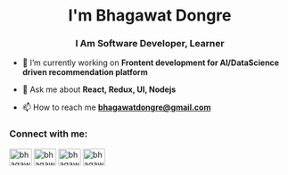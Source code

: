 <h1 align="center">I'm Bhagawat Dongre</h1>
<h3 align="center">I Am Software Developer, Learner</h3>

- 🔭 I’m currently working on **Frontent development for AI/DataScience driven recommendation platform**

- 💬 Ask me about **React, Redux, UI, Nodejs**

- 📫 How to reach me **bhagawatdongre@gmail.com**

<h3 align="left">Connect with me:</h3>
<p align="left">
<a href="https://twitter.com/bhagawat_dongre" target="blank"><img align="center" src="https://cdn.jsdelivr.net/npm/simple-icons@3.0.1/icons/twitter.svg" alt="bhagawat_dongre" height="30" width="40" /></a>
<a href="https://linkedin.com/in/bhagawatdongre-21" target="blank"><img align="center" src="https://cdn.jsdelivr.net/npm/simple-icons@3.0.1/icons/linkedin.svg" alt="bhagawatdongre-21" height="30" width="40" /></a>
<a href="https://stackoverflow.com/users/bhagawat-dongre" target="blank"><img align="center" src="https://cdn.jsdelivr.net/npm/simple-icons@3.0.1/icons/stackoverflow.svg" alt="bhagawat-dongre" height="30" width="40" /></a>
<a href="https://fb.com/bhagawat.dongre" target="blank"><img align="center" src="https://cdn.jsdelivr.net/npm/simple-icons@3.0.1/icons/facebook.svg" alt="bhagawat.dongre" height="30" width="40" /></a>
</p>

